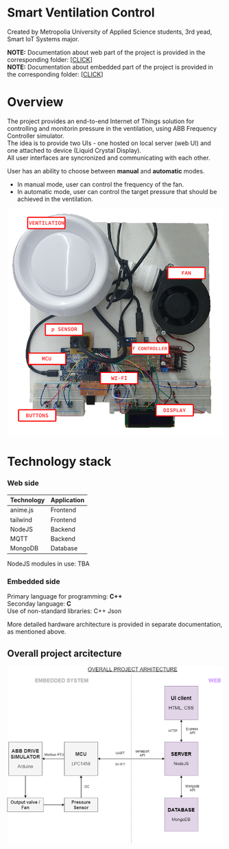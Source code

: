 # Smart Ventilation Control

Created by Metropolia University of Applied Science students, 3rd yead, Smart IoT Systems major.

**NOTE:** Documentation about web part of the project is provided in the corresponding folder: [[CLICK](./web/README.md)]<br>
**NOTE:** Documentation about embedded part of the project is provided in the corresponding folder: [[CLICK](./embedded/README.md)]

# Overview

The project provides an end-to-end Internet of Things solution for controlling and monitorin pressure in the ventilation, using ABB Frequency Controller simulator.<br>
The idea is to provide two UIs - one hosted on local server (web UI) and one attached to device (Liquid Crystal Display).<br>
All user interfaces are syncronized and communicating with each other.

User has an ability to choose between **manual** and **automatic** modes.<br>
* In manual mode, user can control the frequency of the fan.
* In automatic mode, user can control the target pressure that should be achieved in the ventilation.

![Software](images/labels.png)

# Technology stack

### Web side

| Technology | Application |
|------------|-------------|
| anime.js   | Frontend    |
| tailwind   | Frontend    |
| NodeJS     | Backend     |
| MQTT       | Backend     |
| MongoDB    | Database    |

NodeJS modules in use: TBA

### Embedded side

Primary language for programming: **C++**<br>
Seconday language: **C**<br>
Use of non-standard libraries: C++ Json

More detailed hardware architecture is provided in separate documentation, as mentioned above.

## Overall project arcitecture
![Overall project arcitecture](images/diagram.png)
